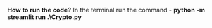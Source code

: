 **How to run the code?**
In the terminal run the command - **python -m streamlit run .\Crypto.py**

